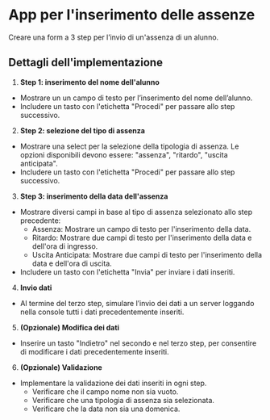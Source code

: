 # App per l'inserimento delle assenze

Creare una form a 3 step per l’invio di un'assenza di un alunno.

## Dettagli dell'implementazione

1. **Step 1: inserimento del nome dell'alunno**

- Mostrare un un campo di testo per l’inserimento del nome dell’alunno.
- Includere un tasto con l'etichetta "Procedi" per passare allo step successivo.

2. **Step 2: selezione del tipo di assenza**

- Mostrare una select per la selezione della tipologia di assenza. Le opzioni disponibili devono essere: "assenza", "ritardo", "uscita anticipata".
- Includere un tasto con l'etichetta "Procedi" per passare allo step successivo.

3. **Step 3: inserimento della data dell'assenza**

- Mostrare diversi campi in base al tipo di assenza selezionato allo step precedente:
  - Assenza: Mostrare un campo di testo per l'inserimento della data.
  - Ritardo: Mostrare due campi di testo per l'inserimento della data e dell'ora di ingresso.
  - Uscita Anticipata: Mostrare due campi di testo per l'inserimento della data e dell'ora di uscita.
- Includere un tasto con l'etichetta "Invia" per inviare i dati inseriti.

4. **Invio dati**

- Al termine del terzo step, simulare l’invio dei dati a un server loggando nella console tutti i dati precedentemente inseriti.

5. **(Opzionale) Modifica dei dati**

- Inserire un tasto "Indietro" nel secondo e nel terzo step, per consentire di modificare i dati precedentemente inseriti.

6. **(Opzionale) Validazione**

- Implementare la validazione dei dati inseriti in ogni step.
  - Verificare che il campo nome non sia vuoto.
  - Verificare che una tipologia di assenza sia selezionata.
  - Verificare che la data non sia una domenica.

